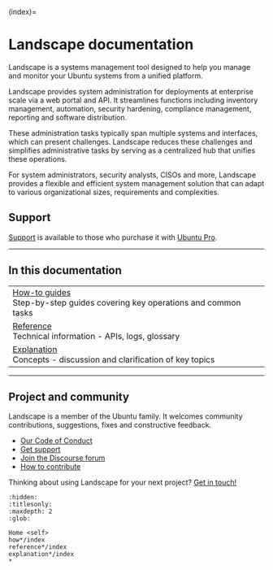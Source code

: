 (index)=
# Landscape documentation

Landscape is a systems management tool designed to help you manage and monitor your Ubuntu systems from a unified platform.

Landscape provides system administration for deployments at enterprise scale via a web portal and API. It streamlines functions including inventory management, automation, security hardening, compliance management, reporting and software distribution.

These administration tasks typically span multiple systems and interfaces, which can present challenges. Landscape reduces these challenges and simplifies administrative tasks by serving as a centralized hub that unifies these operations.

For system administrators, security analysts, CISOs and more, Landscape provides a flexible and efficient system management solution that can adapt to various organizational sizes, requirements and complexities.

## Support

[Support](https://support.canonical.com/) is available to those who purchase it with [Ubuntu Pro](https://ubuntu.com/pro).

---

## In this documentation

| | |
|--|--|
| [How-to guides](/docs/how-to-guides/index) </br> Step-by-step guides covering key operations and common tasks |
| [Reference](/docs/reference/index) </br> Technical information - APIs, logs, glossary | 
| [Explanation](/docs/explanation/index) </br> Concepts - discussion and clarification of key topics |
---

## Project and community

Landscape is a member of the Ubuntu family. It welcomes community contributions, suggestions, fixes and constructive feedback. 

* [Our Code of Conduct](https://launchpad.net/codeofconduct/2.0)
* [Get support](https://ubuntu.com/support/community-support)
* [Join the Discourse forum](https://discourse.ubuntu.com/c/landscape/89)
* [How to contribute](/contributing)

Thinking about using Landscape for your next project? [Get in touch!](https://ubuntu.com/landscape#get-in-touch)
 
<!-- Metadata for discourse module -->

```{toctree}
:hidden:
:titlesonly:
:maxdepth: 2
:glob:

Home <self>
how*/index
reference*/index
explanation*/index
*
```